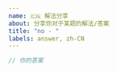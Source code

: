 ```yaml
---
name: 🇨🇳 解法分享
about: 分享你对于某题的解法/答案
title: "no - "
labels: answer, zh-CN
---
```


<!--
小贴士：

🎉 恭喜你成功解决了挑战，很高兴看到你愿意分享你的答案！

由于用户数量的增加，Issue 池可能会很快被答案填满。为了保证 Issue 讨论的效率，在提交 Issue 前，请利用搜索查看是否有其他人分享过类似的档案。

你可以为其点赞，或者在 Issue 下追加你的想法和评论。如果您认为自己有不同的解法，欢迎新开 Issue 进行讨论并分享你的解题思路！

谢谢！
-->


```ts
// 你的答案
```
